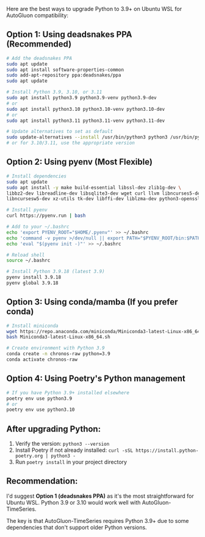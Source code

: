 Here are the best ways to upgrade Python to 3.9+ on Ubuntu WSL for AutoGluon compatibility:

## Option 1: Using deadsnakes PPA (Recommended)
```bash
# Add the deadsnakes PPA
sudo apt update
sudo apt install software-properties-common
sudo add-apt-repository ppa:deadsnakes/ppa
sudo apt update

# Install Python 3.9, 3.10, or 3.11
sudo apt install python3.9 python3.9-venv python3.9-dev
# or
sudo apt install python3.10 python3.10-venv python3.10-dev
# or
sudo apt install python3.11 python3.11-venv python3.11-dev

# Update alternatives to set as default
sudo update-alternatives --install /usr/bin/python3 python3 /usr/bin/python3.9 1
# or for 3.10/3.11, use the appropriate version
```

## Option 2: Using pyenv (Most Flexible)
```bash
# Install dependencies
sudo apt update
sudo apt install -y make build-essential libssl-dev zlib1g-dev \
libbz2-dev libreadline-dev libsqlite3-dev wget curl llvm libncurses5-dev \
libncursesw5-dev xz-utils tk-dev libffi-dev liblzma-dev python3-openssl

# Install pyenv
curl https://pyenv.run | bash

# Add to your ~/.bashrc
echo 'export PYENV_ROOT="$HOME/.pyenv"' >> ~/.bashrc
echo 'command -v pyenv >/dev/null || export PATH="$PYENV_ROOT/bin:$PATH"' >> ~/.bashrc
echo 'eval "$(pyenv init -)"' >> ~/.bashrc

# Reload shell
source ~/.bashrc

# Install Python 3.9.18 (latest 3.9)
pyenv install 3.9.18
pyenv global 3.9.18
```

## Option 3: Using conda/mamba (If you prefer conda)
```bash
# Install miniconda
wget https://repo.anaconda.com/miniconda/Miniconda3-latest-Linux-x86_64.sh
bash Miniconda3-latest-Linux-x86_64.sh

# Create environment with Python 3.9
conda create -n chronos-raw python=3.9
conda activate chronos-raw
```

## Option 4: Using Poetry's Python management
```bash
# If you have Python 3.9+ installed elsewhere
poetry env use python3.9
# or
poetry env use python3.10
```

## After upgrading Python:
1. Verify the version: `python3 --version`
2. Install Poetry if not already installed: `curl -sSL https://install.python-poetry.org | python3 -`
3. Run `poetry install` in your project directory

## Recommendation:
I'd suggest **Option 1 (deadsnakes PPA)** as it's the most straightforward for Ubuntu WSL. Python 3.9 or 3.10 would work well with AutoGluon-TimeSeries.

The key is that AutoGluon-TimeSeries requires Python 3.9+ due to some dependencies that don't support older Python versions.